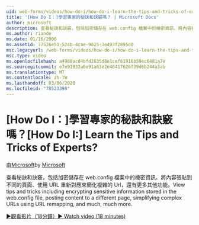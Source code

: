 ```yaml
---
uid: web-forms/videos/how-do-i/how-do-i-learn-the-tips-and-tricks-of-experts
title: '[How Do I：]學習專家的秘訣和訣竅嗎？ | Microsoft Docs'
author: microsoft
description: 查看秘訣和訣竅，包括加密儲存在 web.config 檔案中的機密資訊，將內容張貼到不同的頁面，簡化複雜的 Url 。
ms.author: riande
ms.date: 01/16/2006
ms.assetid: 77526e53-524b-4cae-9025-3e493f2895d0
msc.legacyurl: /web-forms/videos/how-do-i/how-do-i-learn-the-tips-and-tricks-of-experts
msc.type: video
ms.openlocfilehash: a4988acd4bfd2835d8e1cef61916b59ec6481a7e
ms.sourcegitcommit: e7e91932a6e91a63e2e46417626f39d6b244a3ab
ms.translationtype: MT
ms.contentlocale: zh-TW
ms.lasthandoff: 03/06/2020
ms.locfileid: "78523398"
---
```

# <a name="how-do-i-learn-the-tips-and-tricks-of-experts"></a><span data-ttu-id="4ddda-104">[How Do I：]學習專家的秘訣和訣竅嗎？</span><span class="sxs-lookup"><span data-stu-id="4ddda-104">[How Do I:] Learn the Tips and Tricks of Experts?</span></span>

<span data-ttu-id="4ddda-105">由[Microsoft](https://github.com/microsoft)</span><span class="sxs-lookup"><span data-stu-id="4ddda-105">by [Microsoft](https://github.com/microsoft)</span></span>

<span data-ttu-id="4ddda-106">查看秘訣和訣竅，包括加密儲存在 web.config 檔案中的機密資訊、將內容張貼到不同的頁面、使用 URL 重新對應來簡化複雜的 Url，還有更多其他功能。</span><span class="sxs-lookup"><span data-stu-id="4ddda-106">View tips and tricks including encrypting sensitive information stored in the web.config file, posting content to a different page, simplifying complex URLs using URL remapping, and much, much more.</span></span>

[<span data-ttu-id="4ddda-107">&#9654;觀看影片（18分鐘）</span><span class="sxs-lookup"><span data-stu-id="4ddda-107">&#9654; Watch video (18 minutes)</span></span>](https://channel9.msdn.com/Blogs/ASP-NET-Site-Videos/how-do-i-learn-the-tips-and-tricks-of-experts)
